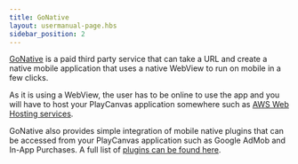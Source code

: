 ```yaml
---
title: GoNative
layout: usermanual-page.hbs
sidebar_position: 2
---
```


[GoNative][gonative] is a paid third party service that can take a URL and create a native mobile application that uses a native WebView to run on mobile in a few clicks.

As it is using a WebView, the user has to be online to use the app and you will have to host your PlayCanvas application somewhere such as [AWS Web Hosting services][aws-webhost].

GoNative also provides simple integration of mobile native plugins that can be accessed from your PlayCanvas application such as Google AdMob and In-App Purchases. A full list of [plugins can be found here][plugin-list].

[gonative]: https://gonative.io/
[aws-webhost]: https://aws.amazon.com/websites/
[plugin-list]: https://gonative.io/plugins
